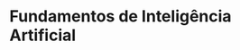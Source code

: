 # Fundamentos de Inteligência Artificial

<!--
1. Introdução
    1.1 - O que é Inteligência Artificial?
    1.2 - [Ebook] A IA não está eliminando Empregos. Está transformando Modelos de Negócios.
    1.3 - Como a IA está impactando os Modelos de Negócios?
    1.4 - Quem é o engenheiro de Inteligência Artificial?
    1.5 - O que é o ChatGPT?
    1.6 - [PDF] Criando sua conta no ChatGPT
    1.7 - Dorothy Conversando com o ChatGPT
    1.8 - Perguntas da Dorothy para o ChatGPT
    1.9 - [LINK] Trilha de Aprendizagem da Formação Engenheiro de IA
    1.10 - [LINK] Trilha de Aprendizagem da Formação Cientista de Dados
    1.11 - [LINK] Trilha de Aprendizagem da Formação Engenheiro de Dados
    1.12 - [LINK] Trilha de Aprendizagem da Formação Analista de Dados
    1.13 - [LINK] Trilha de Aprendizagem da Formação Engenheiro de Machine Learning
    1.14 - [LINK] Trilha de Aprendizagem da Formação Arquiteto de Dados
    1.15 - [LINK] Trilha de Aprendizagem da Formação Análise Estatística
    1.16 - [LINK] Trilha de Aprendizagem da Formação Linguagem Python para Data Science
    1.17 - [LINK] Trilha de Aprendizagem da Formação Machine Learning
    1.18 - [LINK] Trilha de Aprendizagem da Formação Engenheiro Blockchain
    1.19 - [LINK] Trilha de Aprendizagem da Formação Desenvolvedor RPA
    1.20 - [PDF] Ebook Guia de Estudo e Aprendizagem da Data Science Academy

2. Fundamentos de Inteligência Artificial (IA)
    2.1 - Uma breve história da IA
    2.2 - Campos Relacionados com a Inteligência Artificial
    2.3 - Áreas de Pesquisa da IA
    2.4 - O que é um Modelo de Inteligência Artificial
    2.5 - [Ebook] O futuro da Inteligência Artificial
    2.6 - O que a IA pode e não pode fazer?
    2.7 - [Ebook] Teste de Turing
    2.8 - [Ebook] A sala chinesa
    2.9 - Quiz

3. Fundamentos de Machine Learning
    3.1 - [Ebook] Aprendizagem Humana x Aprendizagem de Máquina
    3.2 - O que é Machine Learning?
    3.3 - Tipos de Aprendizado de Máquina
    3.4 - [Ebook] O que é um Modelo de Machine Learning?
    3.5 - [Ebook] Processo de Aprendizagem em Machine Learning
    3.6 - [Ebook] O que é Treinamento em Inteligência Artificial?
    3.7 - [Ebook] O que é Validação em Inteligência Artificial?
    3.8 - [Ebook] O que é Teste em Inteligência Artificial?
    3.9 - O que é Classificação?
    3.10 - O que é Regressão?
    3.11 - [Ebook] O que é Overfitting?
    3.12 - [Ebook] Como detectar e evitar Overfitting?
    3.13 - [Ebook] O que é Underfitting?
    3.14 - [Ebook] Como evitar Underfitting?
    3.15 - Quiz

4. Fundamentos de Deep Learning
    4.1 - Por que aprender Deep Learning?
    4.2 - [Ebook] Por que IA e Deep Learning estão mudando nossas vidas - P1
    4.3 - [Ebook] Por que IA e Deep Learning estão mudando nossas vidas - P2
    4.4 - Áreas de aplicação em Deep Learning
    4.5 - [Ebook] O que é Aprendizagem profunda?
    4.6 - [Ebook] Como surgiu a Aprendizagem profunda?
    4.7 - O que é uma Rede Neural Artificial?
    4.8 - [Ebook] Redes Neurais Origem e Evolução - P1
    4.9 - [Ebook] Redes Neurais Origem e Evolução - P2
    4.10 - [Ebook] Redes Neurais Origem e Evolução - P3
    4.11 - Por que desenvolver Redes Neurais Artificiais?
    4.12 - [Ebook] O neurônio Biológico
    4.13 - [Ebook] Comunicação entre Neurônios
    4.14 - [Ebook] Principais tipos de redes neurais Profundas
    4.15 - [Ebook] Autoencoder
    4.16 - [Ebook] GAN - Redes Adversárias Generativas
    4.17 - [Ebook] CNN - Redes Neurais Convolucionais
    4.18 - [Ebook] RNN - Redes Neurais Recorrentes
    4.19 - [Ebook] Arquitetura de Redes Neurais Profundas
    4.20 - Quiz

5.Processamento de Linguagem Natural
    5.1 - O que é Processamento de Linguagem Natural?
    5.2 - Onde podemos aplicar processamento de Linguagem Natural?
    5.3 - Processo de mineração de texto
    5.4 - [Ebook] Linguagem Formal x Linguagem Natural
    5.5 - Modelos de Linguagem
    5.6 - [Ebook] Modelos de palavras
    5.7 - [Ebook] Classificação de texto
    5.8 - [Ebook] Classificação de texto por compressão de Dados
    5.9 - [Ebook] sistema de recuperação de informação
    5.10 - [Ebook] Avaliação e refinamento dos sistemas de recuperação de informação
    5.11 - Reconhecimento de Voz
    5.12 - [Ebook] Reconhecimento de voz - Uma das principais aplicações de IA
    5.13 - [Ebook] Modelo ac´stico e modelo de linguagem 
    5.14 - Quiz

6. Visão Computacional

    6.1 - O que é Visão Computacional?
    6.2 - Áreas de Aplicação da Visão Computacional
    6.3 - [Ebook] Visão Humana x Visão Computacional
    6.4 - Como a Inteligência Artificial é capaz de reconhecer imagens?
    6.5 - [Ebook] O que são imagens?
    6.6 - [Ebook] O que são Pixels?
    6.7 - [Ebook] O que é Processamento de Imagens?
    6.8 - [Ebook] Processamento de Imagens na Medicina
    6.9 - [Ebook] Processamento de Imagens na Área de Segurança
    6.10 - [Ebook] Processamento de Imagens em Mídias Sociais
    6.11 - [Ebook] Uma breve história do Reconhecimento Facial
    6.12 - [Ebook] Métodos de Reconhecimento Facial
    6.13 - [Ebook] O que são Filtros?
    6.14 - [Ebook] Desafios em visão Computacional
    6.15 - Quiz

7. Inteligência Artificial em Cyber Security
    7.1 - Inteligência Artificial em Cyber Security
    7.2 - Principais Ameaças Cibernéticas - P1
    7.3 - Principais Ameaças Cibernéticas - P2
    7.4 - [Ebook] Como os Riscos com Cyber Segurança Podem Impactar os Negócios?
    7.5 - [Ebook] Como Identificar os ativos e negócios mais importantes em uma empresa?
    7.6 - Como a Inteligência Artificial pode ajudar a reduzir riscos cibernéticos? - P1
    7.7 - Como a Inteligência Artificial pode ajudar a reduzir riscos cibernéticos? P2
    7.8 - [Ebook] Mitigando Riscos cibernéticos utilizando Inteligência Artificial
    7.9 - [Ebook] Como a IA pode afetar as funções dos atores no ecossistema de segurança cibernética?
    7.10 - [Ebook] Riscos cibernéticos e a Lei 
    7.11 - [Ebook] como proteger sistema de aprendizado de Máquina
    7.12 - [Ebook] Dados x Riscos Cibernéticos x Inteligência Artificial
    7.13 - [Ebook] Estrategias para detectar e analisar anomalías usando aprendizado de Máquina
    7.14 - [Ebook] Ramificações das Deepfakes
    7.15 - [Ebook] Ameaças e mitigação para modelos usando o chat ChatGPT
    7.16- Quiz

8. Inteligência Artificial nos Negócios e nas Finanças
    8.1 - Inteligência Artificial como ferramenta de solução de problemas de negócios
    8.2 - [Ebook] Estudo de Caso 1 - Sephora usa IA para novas experiências de compras, inovando na personalização
    8.3 - [Ebook] Estudo de Caso 2 - Mutual Japonesa Life Insurance - Desafio na área de processamento de sinistro
    8.4 - [Ebook] Estudo de Caso 3 - IA e Cerveja - IA permitiu a AMBEV aumentar a eficiência das operações e reduzir custos em sua cadeia de suprimentos
    8.5 - Robôs de IA para previsão de transações financeiras - P1
    8.6 - Robôs de IA para previsão de transações financeiras - P2
    8.7 - [Ebook] Estudo de Caso 4 - Wealthfront usando IA para gerenciar os investimentos de seus clientes com robô consultor
    8.8 - [Ebook] Estudo de Caso 5 - Bradesco - Sistema de detecção de fraudes em cartão de crédito baseado em IA
    8.9 - [Ebook] Estudo de Caso 6 - Santander - Previsão de risco de crédito baseado em IA
    8.10 - Detecção de Anomalias em transações financeiras - P1
    8.11 - Detecção de Anomalias em transações financeiras - P2
    8.12 - [Ebook] Estudo de Caso 7 - American Express - detecção de transação fraudulenta em tempo real 
    8.13 - Quiz

9. Capacitação para Trabalhar com Inteligência Artificial
    9.1 - A Inteligência Artificial está ao nosso redor
    9.2 - O que faz um profissional de Inteligência Artificial?
    9.3 - Habilidades profissionais de IA em alta demanda
    9.4 - Dicas para você se capacitar para trabalhar com IA
    9.5 - [Ebook] Como iniciar sua carreira em Inteligência Artificial?
    9.6 - [Ebook] Média salarial em carreiras de Inteligência Artificial
    9.7 - [Ebook] 14 opções de carreiras em Inteligência Artificial
    9.8 - [Ebook] Perspectivas de trabalho com IA
    9.9 - [Ebook] Empresas que estão contratando profissionais de IA
    9.10 - [PDF] Guia de carreira em Inteligência Artificial
    9.11 - [LINK] Trilha de Aprendizagem da Formação Engenheiro de IA

10. Avaliação e Certificado de Conclusão
